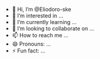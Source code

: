 - 👋 Hi, I’m @Eliodoro-ske
- 👀 I’m interested in ...
- 🌱 I’m currently learning ...
- 💞️ I’m looking to collaborate on ...
- 📫 How to reach me ...
- 😄 Pronouns: ...
- ⚡ Fun fact: ...

<!---
Eliodoro-ske/Eliodoro-ske is a ✨ special ✨ repository because its `README.md` (this file) appears on your GitHub profile.
You can click the Preview link to take a look at your changes.
--->
